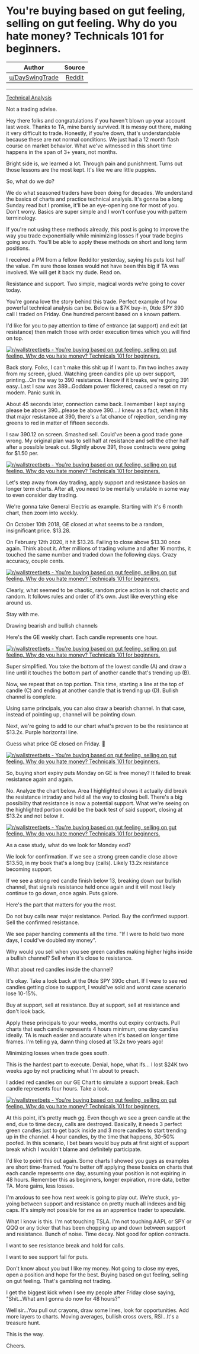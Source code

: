 You're buying based on gut feeling, selling on gut feeling. Why do you hate money? Technicals 101 for beginners.
================================================================================================================

| Author       | Source       | 
| :-------------: |:-------------:|
|  [u/DaySwingTrade](https://www.reddit.com/user/DaySwingTrade/) | [Reddit](https://www.reddit.com/r/wallstreetbets/comments/mabmyk/youre_buying_based_on_gut_feeling_selling_on_gut/) | 

---

[Technical Analysis](https://www.reddit.com/r/wallstreetbets/search?q=flair_name%3A%22Technical%20Analysis%22&restrict_sr=1)

Not a trading advise.

Hey there folks and congratulations if you haven't blown up your account last week. Thanks to TA, mine barely survived. It is messy out there, making it very difficult to trade. Honestly, if you're down, that's understandable because these are not normal conditions. We just had a 12 month flash course on market behavior. What we've witnessed in this short time happens in the span of 3+ years, not months.

Bright side is, we learned a lot. Through pain and punishment. Turns out those lessons are the most kept. It's like we are little puppies.

So, what do we do?

We do what seasoned traders have been doing for decades. We understand the basics of charts and practice technical analysis. It's gonna be a long Sunday read but I promise, it'll be an eye-opening one for most of you. Don't worry. Basics are super simple and I won't confuse you with pattern terminology.

If you're not using these methods already, this post is going to improve the way you trade exponentially while minimizing losses if your trade begins going south. You'll be able to apply these methods on short and long term positions.

I received a PM from a fellow Redditor yesterday, saying his puts lost half the value. I'm sure those losses would not have been this big if TA was involved. We will get it back my dude. Read on.

Resistance and support. Two simple, magical words we're going to cover today.

You're gonna love the story behind this trade. Perfect example of how powerful technical analysis can be. Below is a $7K buy-in, 0tde SPY 390 call I traded on Friday. One hundred percent based on a known pattern.

I'd like for you to pay attention to time of entrance (at support) and exit (at resistance) then match those with order execution times which you will find on top.

[![r/wallstreetbets - You're buying based on gut feeling, selling on gut feeling. Why do you hate money? Technicals 101 for beginners.](https://preview.redd.it/d2nrriswrgo61.jpg?width=1920&format=pjpg&auto=webp&s=78703c09cfc24458b1d63ddde0c022038dd1f72f)](https://preview.redd.it/d2nrriswrgo61.jpg?width=1920&format=pjpg&auto=webp&s=78703c09cfc24458b1d63ddde0c022038dd1f72f)

Back story. Folks, I can't make this shit up if I want to. I'm two inches away from my screen, glued. Watching green candles pile up over support, printing...On the way to 390 resistance. I know if it breaks, we're going 391 easy..Last I saw was 389...Goddam power flickered, caused a reset on my modem. Panic sunk in.

About 45 seconds later, connection came back. I remember I kept saying please be above 390...please be above 390....I knew as a fact, when it hits that major resistance at 390, there's a fat chance of rejection, sending my greens to red in matter of fifteen seconds.

I saw 390.12 on screen. Smashed sell. Could've been a good trade gone wrong. My original plan was to sell half at resistance and sell the other half after a possible break out. Slightly above 391, those contracts were going for $1.50 per.

[![r/wallstreetbets - You're buying based on gut feeling, selling on gut feeling. Why do you hate money? Technicals 101 for beginners.](https://preview.redd.it/d0f493b8sgo61.jpg?width=519&format=pjpg&auto=webp&s=61db8ae9c9f115ae33f5aacfbfd8f24e7cc3ddda)](https://preview.redd.it/d0f493b8sgo61.jpg?width=519&format=pjpg&auto=webp&s=61db8ae9c9f115ae33f5aacfbfd8f24e7cc3ddda)

Let's step away from day trading, apply support and resistance basics on longer term charts. After all, you need to be mentally unstable in some way to even consider day trading.

We're gonna take General Electric as example. Starting with it's 6 month chart, then zoom into weekly.

On October 10th 2018, GE closed at what seems to be a random, insignificant price. $13.28.

On February 12th 2020, it hit $13.26. Failing to close above $13.30 once again. Think about it. After millions of trading volume and after 16 months, it touched the same number and traded down the following days. Crazy accuracy, couple cents.

[![r/wallstreetbets - You're buying based on gut feeling, selling on gut feeling. Why do you hate money? Technicals 101 for beginners.](https://preview.redd.it/3tumqvxssgo61.jpg?width=1532&format=pjpg&auto=webp&s=06512087a5ea457dabb354960c24c5d548f495e2)](https://preview.redd.it/3tumqvxssgo61.jpg?width=1532&format=pjpg&auto=webp&s=06512087a5ea457dabb354960c24c5d548f495e2)

Clearly, what seemed to be chaotic, random price action is not chaotic and random. It follows rules and order of it's own. Just like everything else around us.

Stay with me.

Drawing bearish and bullish channels

Here's the GE weekly chart. Each candle represents one hour.

[![r/wallstreetbets - You're buying based on gut feeling, selling on gut feeling. Why do you hate money? Technicals 101 for beginners.](https://preview.redd.it/pwxrsx91ugo61.jpg?width=1532&format=pjpg&auto=webp&s=d0b6361605df5fe66cfdac3d6c6cbe2c15b1a44b)](https://preview.redd.it/pwxrsx91ugo61.jpg?width=1532&format=pjpg&auto=webp&s=d0b6361605df5fe66cfdac3d6c6cbe2c15b1a44b)

Super simplified. You take the bottom of the lowest candle (A) and draw a line until it touches the bottom part of another candle that's trending up (B).

Now, we repeat that on top portion. This time, starting a line at the top of candle (C) and ending at another candle that is trending up (D). Bullish channel is complete.

Using same principals, you can also draw a bearish channel. In that case, instead of pointing up, channel will be pointing down.

Next, we're going to add to our chart what's proven to be the resistance at $13.2x. Purple horizontal line.

Guess what price GE closed on Friday. 🤯

[![r/wallstreetbets - You're buying based on gut feeling, selling on gut feeling. Why do you hate money? Technicals 101 for beginners.](https://preview.redd.it/ssi2kllbvgo61.jpg?width=1529&format=pjpg&auto=webp&s=6e6ac7bbb85f40bd35a4232c794b39f8f4d54cfc)](https://preview.redd.it/ssi2kllbvgo61.jpg?width=1529&format=pjpg&auto=webp&s=6e6ac7bbb85f40bd35a4232c794b39f8f4d54cfc)

So, buying short expiry puts Monday on GE is free money? It failed to break resistance again and again.

No. Analyze the chart below. Area I highlighted shows it actually did break the resistance intraday and held all the way to closing bell. There's a big possibility that resistance is now a potential support. What we're seeing on the highlighted portion could be the back test of said support, closing at $13.2x and not below it.

[![r/wallstreetbets - You're buying based on gut feeling, selling on gut feeling. Why do you hate money? Technicals 101 for beginners.](https://preview.redd.it/kma6obvoxgo61.jpg?width=1529&format=pjpg&auto=webp&s=6a7be213dc070bc178a35316600bfa84a8f77ea4)](https://preview.redd.it/kma6obvoxgo61.jpg?width=1529&format=pjpg&auto=webp&s=6a7be213dc070bc178a35316600bfa84a8f77ea4)

As a case study, what do we look for Monday eod?

We look for confirmation. If we see a strong green candle close above $13.50, in my book that's a long buy (calls). Likely 13.2x resistance becoming support.

If we see a strong red candle finish below 13, breaking down our bullish channel, that signals resistance held once again and it will most likely continue to go down, once again. Puts galore.

Here's the part that matters for you the most.

Do not buy calls near major resistance. Period. Buy the confirmed support. Sell the confirmed resistance.

We see paper handing comments all the time. "If I were to hold two more days, I could've doubled my money".

Why would you sell when you see green candles making higher highs inside a bullish channel? Sell when it's close to resistance.

What about red candles inside the channel?

It's okay. Take a look back at the 0tde SPY 390c chart. If I were to see red candles getting close to support, I would've sold and worst case scenario lose 10-15%.

Buy at support, sell at resistance. Buy at support, sell at resistance and don't look back.

Apply these principals to your weeks, months out expiry contracts. Pull charts that each candle represents 4 hours minimum, one day candles ideally. TA is much easier and accurate when it's based on longer time frames. I'm telling ya, damn thing closed at 13.2x two years ago!

Minimizing losses when trade goes south.

This is the hardest part to execute. Denial, hope, what ifs... I lost $24K two weeks ago by not practicing what I'm about to preach.

I added red candles on our GE Chart to simulate a support break. Each candle represents four hours. Take a look.

[![r/wallstreetbets - You're buying based on gut feeling, selling on gut feeling. Why do you hate money? Technicals 101 for beginners.](https://preview.redd.it/hzjczrif3ho61.jpg?width=1529&format=pjpg&auto=webp&s=8d1495016c42c920d0cf0754011f7d8a142cb5e6)](https://preview.redd.it/hzjczrif3ho61.jpg?width=1529&format=pjpg&auto=webp&s=8d1495016c42c920d0cf0754011f7d8a142cb5e6)

At this point, it's pretty much gg. Even though we see a green candle at the end, due to time decay, calls are destroyed. Basically, it needs 3 perfect green candles just to get back inside and 3 more candles to start trending up in the channel. 4 hour candles, by the time that happens, 30-50% poofed. In this scenario, I bet bears would buy puts at first sight of support break which I wouldn't blame and definitely participate.

I'd like to point this out again. Some charts I showed you guys as examples are short time-framed. You're better off applying these basics on charts that each candle represents one day, assuming your position is not expiring in 48 hours. Remember this as beginners, longer expiration, more data, better TA. More gains, less losses.

I'm anxious to see how next week is going to play out. We're stuck, yo-yoing between support and resistance on pretty much all indexes and big caps. It's simply not possible for me as an apprentice trader to speculate.

What I know is this. I'm not touching TSLA. I'm not touching AAPL or SPY or QQQ or any ticker that has been chopping up and down between support and resistance. Bunch of noise. Time decay. Not good for option contracts.

I want to see resistance break and hold for calls.

I want to see support fail for puts.

Don't know about you but I like my money. Not going to close my eyes, open a position and hope for the best. Buying based on gut feeling, selling on gut feeling. That's gambling not trading.

I get the biggest kick when I see my people after Friday close saying, "Shit...What am I gonna do now for 48 hours?"

Well sir...You pull out crayons, draw some lines, look for opportunities. Add more layers to charts. Moving averages, bullish cross overs, RSI...It's a treasure hunt.

This is the way.

Cheers.
